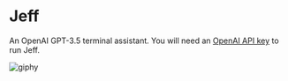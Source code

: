 # Jeff

An OpenAI GPT-3.5 terminal assistant. You will need an [OpenAI API key](https://platform.openai.com/account/api-keys) to run Jeff.

![giphy](https://user-images.githubusercontent.com/48946187/222273655-73bee7c3-c962-4d9f-b4a0-f269d393837d.gif)
